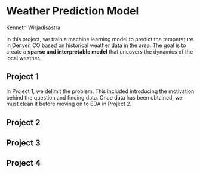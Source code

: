 # Weather Prediction Model
Kenneth Wirjadisastra

In this project, we train a machine learning model to predict the
temperature in Denver, CO based on historical weather data in the area.
The goal is to create a **sparse and interpretable model** that uncovers
the dynamics of the local weather.

## Project 1

In Project 1, we delimit the problem. This included introducing the
motivation behind the question and finding data. Once data has been
obtained, we must clean it before moving on to EDA in Project 2.

## Project 2

## Project 3

## Project 4
